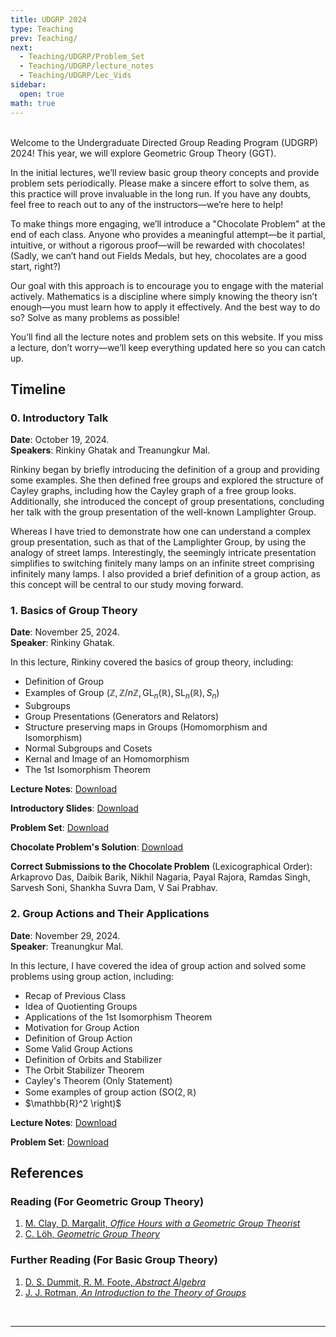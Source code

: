 ```yaml
---
title: UDGRP 2024
type: Teaching
prev: Teaching/
next:
  - Teaching/UDGRP/Problem_Set
  - Teaching/UDGRP/lecture_notes
  - Teaching/UDGRP/Lec_Vids
sidebar:
  open: true
math: true
---
```

<br>
Welcome to the Undergraduate Directed Group Reading Program (UDGRP) 2024! This year, we will explore Geometric Group Theory (GGT). 

In the initial lectures, we’ll review basic group theory concepts and provide problem sets periodically. Please make a sincere effort to solve them, as this practice will prove invaluable in the long run. If you have any doubts, feel free to reach out to any of the instructors—we’re here to help!

To make things more engaging, we’ll introduce a "Chocolate Problem" at the end of each class. Anyone who provides a meaningful attempt—be it partial, intuitive, or without a rigorous proof—will be rewarded with chocolates! (Sadly, we can’t hand out Fields Medals, but hey, chocolates are a good start, right?)

Our goal with this approach is to encourage you to engage with the material actively. Mathematics is a discipline where simply knowing the theory isn’t enough—you must learn how to apply it effectively. And the best way to do so? Solve as many problems as possible!

You’ll find all the lecture notes and problem sets on this website. If you miss a lecture, don’t worry—we’ll keep everything updated here so you can catch up.

## Timeline

### 0. Introductory Talk

**Date**: October 19, 2024. <br>
**Speakers**: Rinkiny Ghatak and Treanungkur Mal. <br>

Rinkiny began by briefly introducing the definition of a group and providing some examples. She then defined free groups and explored the structure of Cayley graphs, including how the Cayley graph of a free group looks. Additionally, she introduced the concept of group presentations, concluding her talk with the group presentation of the well-known Lamplighter Group.

Whereas I have tried to demonstrate how one can understand a complex group presentation, such as that of the Lamplighter Group, by using the analogy of street lamps. Interestingly, the seemingly intricate presentation simplifies to switching finitely many lamps on an infinite street comprising infinitely many lamps. I also provided a brief definition of a group action, as this concept will be central to our study moving forward.

### 1. Basics of Group Theory

**Date**: November 25, 2024.<br>
**Speaker**: Rinkiny Ghatak. <br>

In this lecture, Rinkiny covered the basics of group theory, including:
- Definition of Group
- Examples of Group $\left( \mathbb{Z}, \mathbb{Z}/n\mathbb{Z}, \text{GL}_n(\mathbb{R}), \text{SL}_n(\mathbb{R}), S_n \right)$
- Subgroups
- Group Presentations (Generators and Relators)
- Structure preserving maps in Groups (Homomorphism and Isomorphism)
- Normal Subgroups and Cosets
- Kernal and Image of an Homomorphism
- The 1st Isomorphism Theorem

**Lecture Notes**: [Download](https://github.com/maltreanungkur/web/raw/main/documents/GGT_Lec1.pdf)<br>

**Introductory Slides**: [Download](https://github.com/maltreanungkur/web/raw/main/documents/Intro.pdf)<br>

**Problem Set**: [Download](https://raw.githubusercontent.com/maltreanungkur/web/main/documents/GGT_P1.pdf) <br>

**Chocolate Problem's Solution**: [Download](https://raw.githubusercontent.com/maltreanungkur/web/main/documents/Nikhil.pdf) <br>

**Correct Submissions to the Chocolate Problem** (Lexicographical Order): Arkaprovo Das, Daibik Barik, Nikhil Nagaria, Payal Rajora, Ramdas Singh, Sarvesh Soni, Shankha Suvra Dam, V Sai Prabhav.

### 2. Group Actions and Their Applications

**Date**: November 29, 2024.<br>
**Speaker**: Treanungkur Mal. <br>

In this lecture, I have covered the idea of group action and solved some problems using group action, including:  

- Recap of Previous Class  
- Idea of Quotienting Groups  
- Applications of the 1st Isomorphism Theorem
- Motivation for Group Action
- Definition of Group Action  
- Some Valid Group Actions  
- Definition of Orbits and Stabilizer  
- The Orbit Stabilizer Theorem
- Cayley's Theorem (Only Statement) 
- Some examples of group action $\left( \mathrm{SO}(2, \mathbb{R})$
- $\mathbb{R}^2 \right)$

**Lecture Notes**: [Download](https://github.com/maltreanungkur/web/raw/main/documents/GGT_Lec2.pdf)<br>

**Problem Set**: [Download](https://raw.githubusercontent.com/maltreanungkur/web/main/documents/GGT_P2.pdf) <br>

## References

### Reading (For Geometric Group Theory)
1. [M. Clay, D. Margalit, *Office Hours with a Geometric Group Theorist*](https://raw.githubusercontent.com/maltreanungkur/web/main/documents/OHGGT.pdf)
2. [C. Löh, *Geometric Group Theory*](https://raw.githubusercontent.com/maltreanungkur/web/main/documents/clara.pdf)

### Further Reading (For Basic Group Theory)
1. [D. S. Dummit, R. M. Foote, *Abstract Algebra*](https://rksmvv.ac.in/wp-content/uploads/2021/04/David_S_Dummit_Richard_M_Foote_Abstract_Algeb_230928_225848.pdf)
2. [J. J. Rotman, *An Introduction to the Theory of Groups*](https://raw.githubusercontent.com/maltreanungkur/web/main/documents/rotman.pdf)
<br>

---
